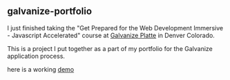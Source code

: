 ## galvanize-portfolio

I just finished taking the "Get Prepared for the Web Development Immersive - Javascript Accelerated" course at [Galvanize Platte](https://www.galvanize.com/denver-platte/campus "Galvanize Platte 1644 Platte St. Denver, Co. 80202") in Denver Colorado.

This is a project I put together as a part of my portfolio for the Galvanize application process.

here is a working [demo](http://jmh-galvanize-portfolio.surge.sh/)
